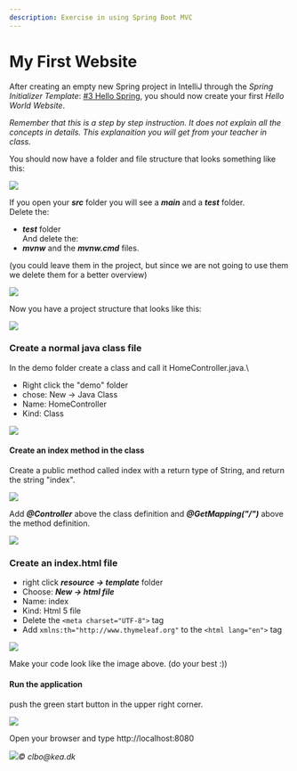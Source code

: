 ```yaml
---
description: Exercise in using Spring Boot MVC
---
```


# My First Website

After creating an empty new Spring project in IntelliJ through the _Spring Initializer Template_: [#3 Hello Spring](https://github.com/StudentsAdministration/03\_hello\_spring), you should now create your first _Hello World Website_.

_Remember that this is a step by step instruction. It does not explain all the concepts in details. This explanaition you will get from your teacher in class._

You should now have a folder and file structure that looks something like this:

![](https://github.com/clbokea/spring\_getting\_started/blob/master/img/Screen%20Shot%202017-11-17%20at%2010.58.46.png)

If you open your _**src**_ folder you will see a _**main**_ and a _**test**_ folder.\
Delete the:

* _**test**_ folder\
  And delete the:
* _**mvnw**_ and the _**mvnw.cmd**_ files.

(you could leave them in the project, but since we are not going to use them we delete them for a better overview)

![](https://github.com/clbokea/spring\_getting\_started/blob/master/img/Screen%20Shot%202017-11-17%20at%2011.06.38.png)

Now you have a project structure that looks like this:

![](https://github.com/clbokea/spring\_getting\_started/blob/master/img/Screen%20Shot%202017-11-17%20at%2011.13.55.png)

### Create a normal java class file

In the demo folder create a class and call it HomeController.java.\


* Right click the "demo" folder
* chose: New -> Java Class
* Name: HomeController
* Kind: Class

![](https://github.com/clbokea/spring\_getting\_started/blob/master/img/Screen%20Shot%202017-11-17%20at%2023.12.13.png)

#### Create an index method in the class

Create a public method called index with a return type of String, and return the string "index".

![](https://github.com/clbokea/spring\_getting\_started/blob/master/img/Screen%20Shot%202017-11-17%20at%2023.19.40.png)

Add _**@Controller**_ above the class definition and _**@GetMapping("/")**_ above the method definition.

![](https://github.com/clbokea/spring\_getting\_started/blob/master/img/Screen%20Shot%202017-11-17%20at%2023.30.50.png)

### Create an index.html file

* right click _**resource -> template**_ folder
* Choose: _**New -> html file**_
* Name: index
* Kind: Html 5 file
* Delete the `<meta charset="UTF-8">` tag
* Add `xmlns:th="http://www.thymeleaf.org"`  to the `<html lang="en">` tag

![](https://github.com/StudentsAdministration/03\_my\_first\_website/blob/master/img/newHtml.png)

Make your code look like the image above. (do your best :))

#### Run the application

push the green start button in the upper right corner.

![](https://github.com/clbokea/spring\_getting\_started/blob/master/img/Screen%20Shot%202017-11-17%20at%2023.49.09.png)

Open your browser and type http://localhost:8080

![](https://github.com/clbokea/spring\_getting\_started/blob/master/img/Screen%20Shot%202017-11-17%20at%2023.53.41.png)_© clbo@kea.dk_
